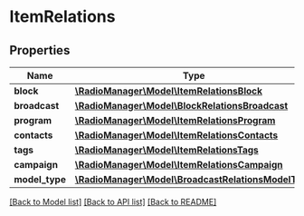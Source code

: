 # ItemRelations

## Properties
Name | Type | Description | Notes
------------ | ------------- | ------------- | -------------
**block** | [**\RadioManager\Model\ItemRelationsBlock**](ItemRelationsBlock.md) |  | [optional] 
**broadcast** | [**\RadioManager\Model\BlockRelationsBroadcast**](BlockRelationsBroadcast.md) |  | [optional] 
**program** | [**\RadioManager\Model\ItemRelationsProgram**](ItemRelationsProgram.md) |  | [optional] 
**contacts** | [**\RadioManager\Model\ItemRelationsContacts**](ItemRelationsContacts.md) |  | [optional] 
**tags** | [**\RadioManager\Model\ItemRelationsTags**](ItemRelationsTags.md) |  | [optional] 
**campaign** | [**\RadioManager\Model\ItemRelationsCampaign**](ItemRelationsCampaign.md) |  | [optional] 
**model_type** | [**\RadioManager\Model\BroadcastRelationsModelType**](BroadcastRelationsModelType.md) |  | [optional] 

[[Back to Model list]](../README.md#documentation-for-models) [[Back to API list]](../README.md#documentation-for-api-endpoints) [[Back to README]](../README.md)


